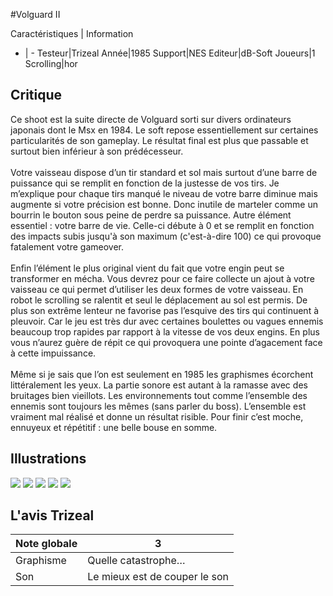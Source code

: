 #Volguard II

Caractéristiques | Information
- | -
Testeur|Trizeal
Année|1985
Support|NES
Editeur|dB-Soft
Joueurs|1
Scrolling|hor

## Critique
Ce shoot est la suite directe de Volguard sorti sur divers ordinateurs japonais dont le Msx en 1984. Le soft repose essentiellement sur certaines particularités de son gameplay. Le résultat final est plus que passable et surtout bien inférieur à son prédécesseur.<br/><br/>Votre vaisseau dispose d’un tir standard et sol mais surtout d’une barre de puissance qui se remplit en fonction de la justesse de vos tirs. Je m’explique pour chaque tirs manqué le niveau de votre barre diminue mais augmente si votre précision est bonne. Donc inutile de marteler comme un bourrin le bouton sous peine de perdre sa puissance. Autre élément essentiel :  votre barre de vie. Celle-ci débute à 0 et se remplit en fonction des impacts subis jusqu'à son maximum (c'est-à-dire 100) ce qui provoque fatalement votre gameover.<br/><br/>Enfin l’élément le plus original vient du fait que votre engin peut se transformer en mécha. Vous devrez pour ce faire collecte un ajout à votre vaisseau ce qui permet d’utiliser les deux formes de votre vaisseau. En robot le scrolling se ralentit et seul le déplacement au sol est permis. De plus son extrême lenteur ne favorise pas l’esquive des tirs qui continuent à pleuvoir. Car le jeu est très dur avec certaines boulettes ou vagues ennemis beaucoup trop rapides par rapport à la vitesse de vos deux engins. En plus vous n’aurez guère de répit ce qui provoquera une pointe d’agacement face à cette impuissance.<br/><br/>Même si je sais que l’on est seulement en 1985 les graphismes écorchent littéralement les yeux. La partie sonore est autant à la ramasse avec des bruitages bien vieillots. Les environnements tout comme l’ensemble des ennemis sont toujours les mêmes (sans parler du boss). L’ensemble est vraiment mal réalisé et donne un résultat risible. Pour finir c’est moche, ennuyeux et répétitif : une belle bouse en somme.<br/>

## Illustrations
![](http://www.shmup.com/images/thumbs/img_fiche_1_1357.png)
![](http://www.shmup.com/images/thumbs/img_fiche_2_1357.png)
![](http://www.shmup.com/images/thumbs/img_fiche_3_1357.png)
![](http://www.shmup.com/images/thumbs/)
![](http://www.shmup.com/images/thumbs/)

## L'avis Trizeal
Note globale|3
-|-
Graphisme|Quelle catastrophe… 
Son|Le mieux est de couper le son
